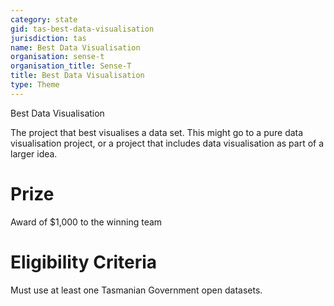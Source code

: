 ```yaml
---
category: state
gid: tas-best-data-visualisation
jurisdiction: tas
name: Best Data Visualisation
organisation: sense-t
organisation_title: Sense-T
title: Best Data Visualisation
type: Theme
---
```


Best Data Visualisation

The project that best visualises a data set.  This might go to a pure data visualisation project, or a project that includes data visualisation as part of a larger idea.

# Prize
Award of  $1,000 to the winning team

# Eligibility Criteria
Must use at least one Tasmanian Government open datasets.